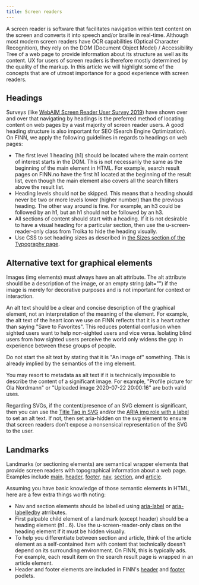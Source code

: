 ```yaml
---
title: Screen readers
---
```


A screen reader is software that facilitates navigation within text content on the screen and converts it into speech and/or braille in real-time. Although most modern screen readers have OCR capabilities (Optical Character Recognition), they rely on the DOM (Document Object Model) / Accessibility Tree of a web page to provide information about its structure as well as its content. UX for users of screen readers is therefore mostly determined by the quality of the markup. In this article we will highlight some of the concepts that are of utmost importance for a good experience with screen readers.

## Headings

Surveys (like [WebAIM Screen Reader User Survey 2019](https://webaim.org/projects/screenreadersurvey8/)) have shown over and over that navigating by headings is the preferred method of locating content on web pages by a vast majority of screen reader users. A good heading structure is also important for SEO (Search Engine Optimization). On FINN, we apply the following guidelines in regards to headings on web pages:

- The first level 1 heading (h1) should be located where the main content of interest starts in the DOM. This is not necessarily the same as the beginning of the main element in HTML. For example, search result pages on FINN.no have the first h1 located at the beginning of the result list, even though the main element also covers all the search filters above the result list.
- Heading levels should not be skipped. This means that a heading should never be two or more levels lower (higher number) than the previous heading. The other way around is fine. For example, an h3 could be followed by an h1, but an h1 should not be followed by an h3.
- All sections of content should start with a heading. If it is not desirable to have a visual heading for a particular section, then use the u-screen-reader-only class from Troika to hide the heading visually.
- Use CSS to set heading sizes as described in [the Sizes section of the Typography page](/guidelines/typography/design/#sizes).

## Alternative text for graphical elements

Images (img elements) must always have an alt attribute. The alt attribute should be a description of the image, or an empty string (alt="") if the image is merely for decorative purposes and is not important for context or interaction.

An alt text should be a clear and concise description of the graphical element, not an interpretation of the meaning of the element.
For example, the alt text of the heart icon we use on FINN reflects that it is a heart rather than saying "Save to Favorites". This reduces potential confusion when sighted users want to help non-sighted users and vice versa.
Isolating blind users from how sighted users perceive the world only widens the gap in experience between these groups of people.

Do not start the alt text by stating that it is "An image of" something. This is already implied by the semantics of the img element.

You may resort to metadata as alt text if it is technically impossible to describe the content of a significant image. For example, "Profile picture for Ola Nordmann" or "Uploaded image 2020-07-22 20:00:16" are both valid uses.

Regarding SVGs, if the content/presence of an SVG element is significant, then you can use the [Title Tag in SVG](https://developer.mozilla.org/en-US/docs/Web/SVG/Element/title) and/or the [ARIA img role with a label](https://developer.mozilla.org/en-US/docs/Web/Accessibility/ARIA/Roles/Role_Img) to set an alt text. If not, then set aria-hidden on the svg element to ensure that screen readers don't expose a nonsensical representation of the SVG to the user.

## Landmarks

Landmarks (or sectioning elements) are semantical wrapper elements that provide screen readers with topographical information about a web page. Examples include
[main](https://developer.mozilla.org/en-US/docs/Web/HTML/Element/main),
[header](https://developer.mozilla.org/en-US/docs/Web/HTML/Element/header),
[footer](https://developer.mozilla.org/en-US/docs/Web/HTML/Element/footer),
[nav](https://developer.mozilla.org/en-US/docs/Web/HTML/Element/nav),
[section](https://developer.mozilla.org/en-US/docs/Web/HTML/Element/section), and
[article](https://developer.mozilla.org/en-US/docs/Web/HTML/Element/article).

Assuming you have basic knowledge of those semantic elements in HTML, here are a few extra things worth noting:

- Nav and section elements should be labelled using [aria-label](https://developer.mozilla.org/en-US/docs/Web/Accessibility/ARIA/ARIA_Techniques/Using_the_aria-label_attribute) or [aria-labelledby](https://developer.mozilla.org/en-US/docs/Web/Accessibility/ARIA/ARIA_Techniques/Using_the_aria-labelledby_attribute) atrributes.
- First palpable child element of a landmark (except header) should be a heading element (h1...6). Use the u-screen-reader-only class on the heading element if it must be hidden visually.
- To help you differentiate between section and article, think of the article element as a self-contained item with content that technically doesn't depend on its surrounding environment. On FINN, this is typically ads. For example, each result item on the search result page is wrapped in an article element.
- Header and footer elements are included in FINN's [header](https://github.schibsted.io/finn/header) and [footer](https://github.schibsted.io/finn/footer) podlets.
